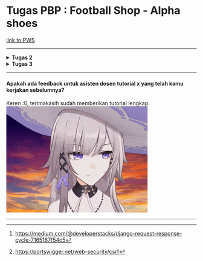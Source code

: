 # Tugas PBP : Football Shop - Alpha shoes
[link to PWS](https://rifqy-pradipta-alphashoes.pbp.cs.ui.ac.id/)

---
<details>
<Summary><b>Tugas 2</b></Summary>

## checklist:
- [x] Membuat sebuah proyek Django baru.
	- Buat folder baru dan python venv dengan install seluruh requirement untuk setup Django.
	- Buat project baru: `django-admin startproject alpha_shoes`.
- [x] Membuat aplikasi dengan nama main pada proyek tersebut.
	- Buat aplikasi main dengan: `python manage.py startapp main`.
	- Tambahkan `main` pada **settings.py**, spesifiknya pada ==INSTALLED_APPS== agar main dikenali oleh Django.
- [x] Melakukan routing pada proyek agar dapat menjalankan aplikasi main.
	- Buat folder template serta file **main.html** di dalamnya, yang akan menjadi tampilan utama, untuk sekarang hanya display nama toko dan identitas, dalam bentuk placeholder.
	- Data yang akan ditampilkan pada main dibuat pada **views.py**, yang akan me-render **main.html** placeholder dengan value yang dimiliki views.
	- Routing program melalui **urls.py** dengan import **main.views** dan hook **main.urls**(file urls.py pada `main/`) ke **urls.py** pada direktori proyek `alpha_shoes/`.
- [x] Membuat model pada aplikasi main dengan nama Product dan memiliki atribut wajib sebagai berikut.

``` 
- name sebagai nama item dengan tipe CharField.
- price sebagai harga item dengan tipe IntegerField.
- description sebagai deskripsi item dengan tipe TextField.
- thumbnail sebagai gambar item dengan tipe URLField.
- category sebagai kategori item dengan tipe CharField.
- is_featured sebagai status unggulan item dengan tipe BooleanField
```

- pada models, saya menggunakan:
    - id(sebagai primary key database), 
    - name sebagai CharField, 
    - price sebagai PositiveIntegerField, 
    - description sebagai TextField, 
    - thumbnail sebagai URLField, 
    - size sebagai CharField, dan 
    - stock sebagai PositiveIntegerField.

- karena Shoe dapat memiliki berbagai size, saya menggunakan class tambahan bernama ShoeSize yang menjadi database kedua untuk melakukan store terhadap masing-masing dari size dan stok tiap sepatu. Berikut adalah model yang saya buat:


```python
class Shoes(models.Model):
    id = models.UUIDField(primary_key=True, default=uuid.uuid4, editable=False)
    name = models.CharField(max_length=255)
    price = models.PositiveIntegerField(default=0)
    description = models.TextField(blank=True)
    thumbnail = models.URLField(blank=True, null=True)

    def __str__(self):
        return self.name

    @property
    def total_stock(self):
        return sum(s.stock for s in self.sizes.all())

    @property
    def is_available(self):
        return self.total_stock > 0

    def decrease_stock(self, size, amount=1):
        size_row = self.sizes.get(size=size)
        if amount < 0:
            raise ValueError("tidak dapa negatif")
        if size_row.stock < amount:
            raise ValueError("stock tidak cukup")
        size_row.stock -= amount
        size_row.save()


class ShoeSize(models.Model):
    shoes = models.ForeignKey(Shoes, on_delete=models.CASCADE, related_name='sizes')
    size = models.CharField(max_length=2, choices=SIZE_CHOICES)
    stock = models.PositiveIntegerField(default=0)

    class Meta:
        unique_together = ('shoes', 'size')
```

- [x] Membuat sebuah fungsi pada views.py untuk dikembalikan ke dalam sebuah template HTML yang menampilkan nama aplikasi serta nama dan kelas kamu.
	- hal ini sudah saya lakukan bersamaan dengan routing diatas untuk mempersingkat waktu.
- [x] Membuat sebuah routing pada urls.py aplikasi main untuk memetakan fungsi yang telah dibuat pada views.py.
	-  hal ini juga sudah saya lakukan bersamaan dengan routing diatas untuk mempersingkat waktu.
- [x] Melakukan deployment ke PWS terhadap aplikasi yang sudah dibuat sehingga nantinya dapat diakses oleh teman-temanmu melalui Internet.
	- push project ke git PWS.
	- karena segala credential tidak dimasukkan dalam push, maka harus dilakukan setup environs pada PWS dengan credential-credential yang diperlukan.
	- PWS akan runserver dengan sendirinya.
- [x] Membuat sebuah README.md yang berisi tautan menuju aplikasi PWS yang sudah di-deploy, serta jawaban dari beberapa pertanyaan berikut.
---
##  Bagan  penjelasan mengenai kaitan antara urls.py, views.py, models.py, dan berkas html.
![](https://miro.medium.com/v2/resize:fit:1100/format:webp/1*K-o5Vn65A7PJZTSrlsm2rQ.jpeg)

*gambar diambil dari. [^1]*
keempat file tersebut sangat berkaitan karena:
- `urls.py` (proyek & app): Mencocokkan URL → menentukan view mana dipanggil.
- `views.py`: Menerima request, (opsional) ambil data di `models.py`, lalu panggil **template** dengan context → print `HttpResponse`.
- `models.py`: Sumber data, desain tabel dan isinya(variabel) yang akan dipakai **view**.
- `templates/*.html`: Presentasi, menampilkan data yang dikirim **view** ke user dalam bentuk HTML.
Keempatnya terhubung menjadi: **URL → View → Model → Template → Response**.

---
## Peran settings.py dalam proyek Django
`settings.py` adalah **pusat konfigurasi proyek Django**. Semua pengaturan, dimulai dari database, lokasi aplikasi, lokasi template, hingga security disatukan dalam satu tempat, sehingga proyek bisa berjalan konsisten dan mudah diatur.
## Cara Kerja Migrasi Database di Django

Migrasi digunakan untuk menjaga sinkronisasi antara **models.py** dan **database**.
1. Buat/Ubah model di `models.py`.
2. Jalankan:
    ```bash
    python manage.py makemigrations
    ```
    Django membuat **file migrasi**.
3. Jalankan:
    ```bash
    python manage.py migrate
    ```
    Django mengeksekusi file migrasi, membuat atau mengubah tabel sesuai model.

Dengan migrasi, perubahan struktur database bisa **dilacak, dikelola, dan dijalankan otomatis** tanpa harus menulis kembali database secara manual.

---
## Kenapa Django?
Karena Django mencakup *FullStack* development sehingga dapat mengatur *FrontEnd* dan *BackEnd* secara mudah untuk pemula. Dengan menggunakan ==python==, Django menjadi alternatif yang banyak digunakan untuk pemula yang baru mempelajari dapat mengikuti dengan mudah disertai dengan dokumentasi yang lengkap.


</details>
<details>
<summary><b>Tugas 3</b></summary>

## checklist:
- [x] Tambahkan 4 fungsi `views` baru untuk melihat objek yang sudah ditambahkan dalam format XML, JSON, XML _by ID_, dan JSON _by ID_.
	- function baru dibuat pada views.py untuk menampilkan format-format tersebut.
- [x] Membuat routing URL untuk masing-masing `views` yang telah ditambahkan pada poin 1.
	```python
	path('create-shoes/', create_shoes, name='create_shoes'),
	path('shoes/<str:id>/', show_shoes, name='show_shoes'),
	path('xml/', show_xml, name='show_xml'),
	path('json/', show_json, name='show_json'),
	path('xml/<str:shoes_id>/', show_xml_by_id, name='show_xml_by_id'),
	path('json/<str:shoes_id>/', show_json_by_id, name='show_json_by_id'),
	```
- [x] Membuat halaman yang menampilkan data objek model yang memiliki tombol "Add" yang akan redirect ke halaman `form`, serta tombol "Detail" pada setiap data objek model yang akan menampilkan halaman detail objek.
	```html
	<a href="{% url 'main:create_shoes' %}">
		<button>+ Add Shoes</button>
	</a>
	
	...
	...
	...
	
	<a href="{% url 'main:show_shoes' shoes.id %}">
		<button>Detail</button>
	</a>
	```
- [x] Membuat halaman `form` untuk menambahkan objek model pada app sebelumnya.

```python
class ShoesForm(ModelForm):
	class Meta:
		model = Shoes
		fields = ["name", "price", "description", "thumbnail"]
```

- [x] Membuat halaman yang menampilkan detail dari setiap data objek model.
	Cek **shoes_details.html** pada /main/template/shoes_details.html
---
##  Pengunaan *data delivery* pada sebuah platform.

Pada kasus project kali ini, data delivery yang dipakai adalah input user pada form yang di kirim ke database server sehingga data sepatu tetap tersimpan pada database. Hal ini diperlukan untuk mempermudah interaksi user dengan server.

---
## JSON or XML?
Menurut saya, json memiliki format yang lebih mudah dibaca dari sisi pengguna sehingga mempermudah pengolahan data tersebut. Kepopuleran JSON mungkin juga karena hal tersebut, ditambah pengolahan JSON juga dapat langsung diolah oleh javascript.
## fungsi dari method `is_valid()`
`is_valid()` digunakan untuk mengecek input dari form user agar sesuai dengan dengan field model yang sudah di define pada *models.py*.
## Fungsi **csrf_token**
**csrf_token** digunakan untuk mengecek apakah csrf tersebut berasal dari website kita atau berasal dari sumber yang tidak diketahui yang menyebabkan terjadinya CSRF vulnerability[^2]. Maka dari itu penggunaan token dibutuhkan untuk mencegah terjadinya hal-hal yang tidak diinginkan.

## Postman
<details>
<summary><b>Photos</b></summary>

![](assets/postman1.png)
![](assets/postman2.png)
![](assets/postman3.png)
![](assets/postman4.png)
![](assets/postman5.png)

</details>

</details>

---

#### Apakah ada feedback untuk asisten dosen tutorial x yang telah kamu kerjakan sebelumnya?
Keren :0, terimakasih sudah memberikan tutorial lengkap.
![](assets/yeah.gif)

---
[^1]:https://medium.com/@developerstacks/django-request-response-cycle-7165167f54c5
[^2]:https://portswigger.net/web-security/csrf